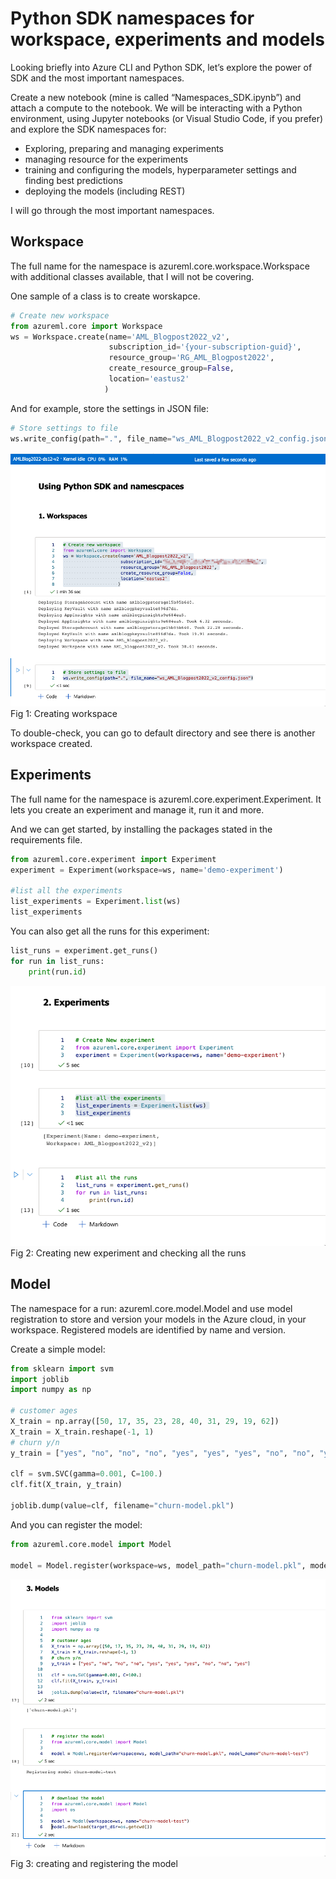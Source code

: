 
# Python SDK namespaces for workspace, experiments and models

Looking briefly into Azure CLI and Python SDK, let’s explore the power of SDK and the most important namespaces.

Create a new notebook (mine is called “Namespaces_SDK.ipynb”) and attach a compute to the notebook. We will be interacting with a Python environment, using Jupyter notebooks (or Visual Studio Code, if you prefer) and explore the SDK namespaces for:

* Exploring, preparing and managing experiments
* managing resource for the experiments
* training and configuring the models, hyperparameter settings and finding best predictions
* deploying the models (including REST)

I will go through the most important namespaces.

## Workspace

The full name for the namespace is  azureml.core.workspace.Workspace with additional classes available, that I will not be covering.

One sample of a class is to create worskapce.


``` python
# Create new workspace
from azureml.core import Workspace
ws = Workspace.create(name='AML_Blogpost2022_v2',
                      subscription_id='{your-subscription-guid}',
                      resource_group='RG_AML_Blogpost2022',
                      create_resource_group=False,
                      location='eastus2'
                     )
```
And for example, store the settings in JSON file:

```python
# Store settings to file
ws.write_config(path=".", file_name="ws_AML_Blogpost2022_v2_config.json")
```

![](imgs/img08_01.png)
Fig 1: Creating workspace

To double-check, you can go to default directory and see there is another workspace created.

## Experiments

The full name for the namespace is   azureml.core.experiment.Experiment. It lets you create an experiment and manage it, run it and more.

And we can get started, by installing the packages stated in the requirements file.

```python
from azureml.core.experiment import Experiment
experiment = Experiment(workspace=ws, name='demo-experiment')
 
#list all the experiments
list_experiments = Experiment.list(ws)
list_experiments
```

You can also get all the runs for this experiment:

```python
list_runs = experiment.get_runs()
for run in list_runs:
    print(run.id)
```

![](imgs/img08_02.png)
Fig 2: Creating new experiment and checking all the runs

## Model

The namespace for a run: azureml.core.model.Model and use model registration to store and version your models in the Azure cloud, in your workspace. Registered models are identified by name and version.

Create a simple model:

```python
from sklearn import svm
import joblib
import numpy as np
 
# customer ages
X_train = np.array([50, 17, 35, 23, 28, 40, 31, 29, 19, 62])
X_train = X_train.reshape(-1, 1)
# churn y/n
y_train = ["yes", "no", "no", "no", "yes", "yes", "yes", "no", "no", "yes"]
 
clf = svm.SVC(gamma=0.001, C=100.)
clf.fit(X_train, y_train)
 
joblib.dump(value=clf, filename="churn-model.pkl")
```

And you can register the model:

```python
from azureml.core.model import Model
 
model = Model.register(workspace=ws, model_path="churn-model.pkl", model_name="churn-model-test")
```

![](imgs/img08_03.png)
Fig 3: creating and registering the model

